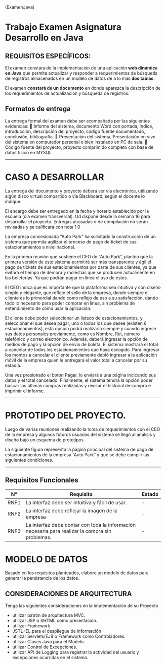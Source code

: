 (ExamenJava)
# Trabajo Examen Asignatura Desarrollo en Java

## REQUISITOS ESPECÍFICOS: 
 
El examen constara de la implementación de una aplicación **web dinámica en Java** que permita actualizar y responder a requerimientos de búsqueda de registros almacenados en un modelo de datos de a lo más **dos tablas**. 
 
El examen **constará de un documento** en donde aparezca la descripción de los requerimientos de actualización y búsqueda de registros. 

 
## Formatos de entrega 
 
La entrega formal del examen debe ser acompañada por las siguientes evidencias:  Informe del sistema, documento Word con portada, índice, introducción, descripción del proyecto, código fuente documentado, conclusión, bibliografía.  Presentación del sistema, Presentación en vivo del sistema en computador personal o bien instalado en PC de sala.  Código fuente del proyecto, proyecto comprimido completo con base de datos físico en MYSQL. 

***

 # CASO A DESARROLLAR  
 
La entrega del documento y proyecto deberá ser vía electrónica, utilizando algún disco virtual compartido o vía Blackboard, según el docente lo indique. 
 
El encargo debe ser entregado en la fecha y horario establecido por la escuela (día examen transversal). Ud dispone desde la semana 16 para desarrollar el proyecto. Entregas atrasadas o de compilación no serán revisadas y se calificará con nota 1.0 
 
La empresa concesionada “Auto Park” ha solicitado la construcción de un sistema que permita agilizar el proceso de pago de ticket de sus estacionamientos a nivel nacional. 
 
En la primera reunión que sostiene el CEO de “Auto Park”, plantea que la primera versión de este sistema permitirá ser más transparente y ágil el pago de tickets de sus estacionamientos por parte de sus clientes, ya que evitará el tiempo de demora y molestias que se producen actualmente en las boleterías. Ya que podrán pagar en línea el uso de estos. 
 
El CEO indica que es importante que la plataforma sea intuitiva y con diseño simple y elegante, que refleje el sello de la empresa, donde siempre el cliente es lo primordial dando como reflejo de eso a su satisfacción, dando todo lo necesario para poder comprar en línea, sin problema de entendimiento de cómo usar la aplicación. 
 
El cliente debe poder seleccionar un listado de estacionamientos, y seleccionar el que desea pagar, uno o todos los que desee (existen 6 estacionamientos), esta opción podrá realizarla siempre y cuando ingrese sus datos personales previamente, como es Nombre, Rut, número telefónico y correo electrónico. Además, deberá ingresar la opción de medios de pago y la opción de envío de boleta. El sistema mostrará el total a cancelar de todos los estacionamientos que haya escogido. Para ingresar los montos a cancelar el cliente previamente debió ingresar a la aplicación móvil de la empresa quien le entregará el valor total a cancelar por su estadía. 
 
Una vez presionado el botón Pagar, lo enviará a una página indicando sus datos y el total cancelado. Finalmente, el sistema tendrá la opción poder buscar las últimas compras realizadas y revisar el historial de compra e imprimir el informe. 

*** 
 # PROTOTIPO DEL PROYECTO. 
 
Luego de varias reuniones realizando la toma de requerimientos con el CEO de la empresa y algunos futuros usuarios del sistema se llegó al análisis y diseño bajo un esquema de prototipos. 
 
La siguiente figura representa la página principal del sistema de pago de estacionamientos de la empresa “Auto Park” y que se debe cumplir las siguientes condiciones. 

***

 ## Requisitos Funcionales

N° | Requisito | Estado
-- | -- | --
RNF1  | La interfaz debe ser intuitiva y fácil de usar.  | - 
RNF2  | La interfaz debe reflejar la imagen de la empresa| - 
RNF3  | La interfaz debe contar con toda la información necesaria para realizar la compra sin problemas. | -
 
 # MODELO DE DATOS 
 
Basado en los requisitos planteados, elabore un modelo de datos para generar la persistencia de los datos. 
 
## CONSIDERACIONES DE ARQUITECTURA 
 
Tenga las siguientes consideraciones en la implementación de su Proyecto 
 
* utilizar patrón de arquitectura MVC. 
* utilizar JSP o XHTML como presentación. 
* utilizar Framework 
* JSTL+EL para el despliegue de información 
* utilizar Servlets/EJB o Framework  como Controladores. 
* utilizar Clases Java para el Modelo. 
* utilizar Control de Excepciones. 
* utilizar API de Logging para registrar la actividad del usuario y excepciones ocurridas en el sistema.



